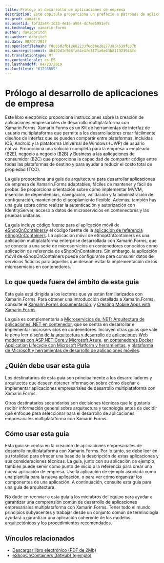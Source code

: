 ```yaml
---
title: Prólogo al desarrollo de aplicaciones de empresa
description: Este capítulo proporciona un prefacio a patrones de aplicación empresarial mediante Xamarin.Forms.
ms.prod: xamarin
ms.assetid: fbf32a44-1d33-4e16-a904-dc7ee5991e7c
ms.technology: xamarin-forms
author: davidbritch
ms.author: dabritch
ms.date: 08/07/2017
ms.openlocfilehash: fd085d2fb12e82233f6d3be2e2773a84539f837b
ms.sourcegitcommit: 4b402d1c508fa84e4fc3171a6e43b811323948fc
ms.translationtype: MT
ms.contentlocale: es-ES
ms.lasthandoff: 04/23/2019
ms.locfileid: "61298889"
---
```

# <a name="preface-to-enterprise-app-development"></a>Prólogo al desarrollo de aplicaciones de empresa

Este libro electrónico proporciona instrucciones sobre la creación de aplicaciones empresariales de desarrollo multiplataforma con Xamarin.Forms. Xamarin.Forms es un Kit de herramientas de interfaz de usuario multiplataforma que permite a los desarrolladores crear fácilmente diseños de interfaz que se pueden compartir entre plataformas, incluidas iOS, Android y la plataforma Universal de Windows (UWP) de usuario nativa. Proporciona una solución completa para la empresa a empleado (B2E), negocio a negocio (B2B) y Business a las aplicaciones de consumidor (B2C) que proporciona la capacidad de compartir código entre todas las plataformas de destino y para ayudar a reducir el costo total de propiedad (TCO).

La guía proporciona una guía de arquitectura para desarrollar aplicaciones de empresa de Xamarin.Forms adaptables, fáciles de mantener y fácil de probar. Se proporciona orientación sobre cómo implementar MVVM, inserción de dependencias, navegación, validación y la administración de configuración, manteniendo el acoplamiento flexible. Además, también hay una guía sobre cómo realizar la autenticación y autorización con IdentityServer, acceso a datos de microservicios en contenedores y las pruebas unitarias.

La guía incluye código fuente para el [aplicación móvil de eShopOnContainers](https://github.com/dotnet-architecture/eShopOnContainers/tree/master/src/Mobile)y el código fuente de la [aplicación de referencia eShopOnContainers](https://github.com/dotnet-architecture/eShopOnContainers). La aplicación móvil de eShopOnContainers es una aplicación multiplataforma enterprise desarrollada con Xamarin.Forms, que se conecta a una serie de microservicios en contenedores conocidos como aplicación de referencia de eShopOnContainers. Sin embargo, la aplicación móvil de eShopOnContainers puede configurarse para consumir datos de servicios ficticios para aquellos que desean evitar la implementación de los microservicios en contenedores.

## <a name="whats-left-out-of-this-guides-scope"></a>Lo que queda fuera del ámbito de esta guía

Esta guía está dirigida a los lectores que ya están familiarizados con Xamarin.Forms. Para obtener una introducción detallada a Xamarin.Forms, consulte el [Xamarin.Forms documentación](~/xamarin-forms/index.yml), y [Creating Mobile Apps with Xamarin.Forms](https://aka.ms/xamebook).

La guía es complementaria a [Microservicios de. NET: Arquitectura de aplicaciones .NET en contenedor](https://aka.ms/microservicesebook), que se centra en desarrollar e implementar microservicios en contenedores. Incluyen otras guías que vale la pena leer [diseño de la arquitectura y desarrollo de aplicaciones Web modernas con ASP.NET Core y Microsoft Azure](http://aka.ms/WebAppEbook), [en contenedores Docker Application Lifecycle con Microsoft Platform y herramientas](http://aka.ms/dockerlifecycleebook), y [plataforma de Microsoft y herramientas de desarrollo de aplicaciones móviles](http://aka.ms/MobAppDev/StndPDF).

## <a name="who-should-use-this-guide"></a>¿Quién debe usar esta guía

Los destinatarios de esta guía son principalmente a los desarrolladores y arquitectos que deseen obtener información sobre cómo diseñar e implementar aplicaciones empresariales de desarrollo multiplataforma con Xamarin.Forms.

Otros destinatarios secundarios son decisiones técnicas que le gustaría recibir información general sobre arquitectura y tecnología antes de decidir qué enfoque para seleccionar para el desarrollo de aplicaciones empresariales multiplataforma con Xamarin.Forms.

## <a name="how-to-use-this-guide"></a>Cómo usar esta guía

Esta guía se centra en la creación de aplicaciones empresariales de desarrollo multiplataforma con Xamarin.Forms. Por lo tanto, se debe leer en su totalidad para ofrecer una base de la descripción de estas aplicaciones y sus consideraciones técnicas. La guía, junto con su aplicación de ejemplo, también puede servir como punto de inicio o la referencia para crear una nueva aplicación de empresa. Use la aplicación de ejemplo asociada como una plantilla para la nueva aplicación, o para ver cómo organizar los componentes de una aplicación. A continuación, consulte esta guía para una guía de arquitectura.

No dude en reenviar a esta guía a los miembros del equipo para ayudar a garantizar una comprensión común de desarrollo de aplicaciones empresariales multiplataforma con Xamarin.Forms. Tener todo el mundo principios subyacentes y trabajar desde un conjunto común de terminología ayudará a garantizar una aplicación coherente de los modelos arquitectónicos y los procedimientos recomendados.


## <a name="related-links"></a>Vínculos relacionados

- [Descargar libro electrónico (PDF de 2Mb)](https://aka.ms/xamarinpatternsebook)
- [eShopOnContainers (GitHub) (ejemplo)](https://github.com/dotnet-architecture/eShopOnContainers)

